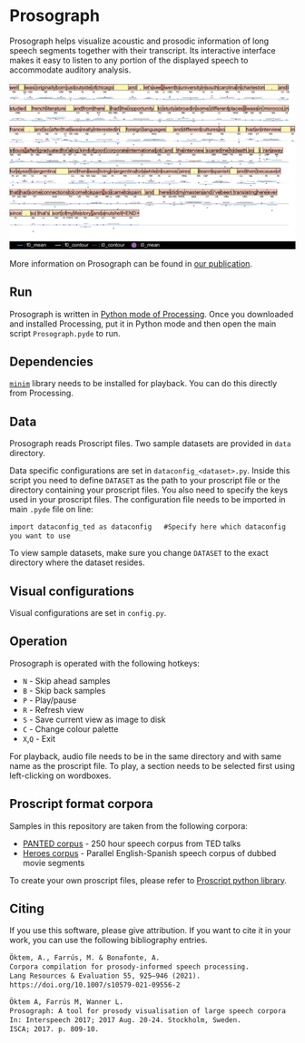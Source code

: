 # Prosograph

Prosograph helps visualize acoustic and prosodic information of long speech segments together with their transcript. Its interactive interface makes it easy to listen to any portion of the displayed speech to accommodate auditory analysis.

<p align="center"><img src="https://raw.githubusercontent.com/alpoktem/Prosograph/master/img/batchfrom-0.png"></p>

More information on Prosograph can be found in [our publication](http://hdl.handle.net/10230/32719).

## Run

Prosograph is written in [Python mode of Processing](http://py.processing.org/). Once you downloaded and installed Processing, put it in Python mode and then open the main script `Prosograph.pyde` to run.

## Dependencies

[`minim`](http://code.compartmental.net/tools/minim/) library needs to be installed for playback. You can do this directly from Processing.

## Data

Prosograph reads Proscript files. Two sample datasets are provided in `data` directory. 

Data specific configurations are set in `dataconfig_<dataset>.py`. Inside this script you need to define `DATASET` as the path to your proscript file or the directory containing your proscript files. You also need to specify the keys used in your proscript files. The configuration file needs to be imported in main `.pyde` file on line:

```
import dataconfig_ted as dataconfig   #Specify here which dataconfig you want to use
```

To view sample datasets, make sure you change `DATASET` to the exact directory where the dataset resides.

## Visual configurations

Visual configurations are set in `config.py`.

## Operation

Prosograph is operated with the following hotkeys:

* `N` - Skip ahead samples
* `B` - Skip back samples
* `P` - Play/pause
* `R` - Refresh view
* `S` - Save current view as image to disk
* `C` - Change colour palette
* `X`,`Q` - Exit

For playback, audio file needs to be in the same directory and with same name as the proscript file. To play, a section needs to be selected first using left-clicking on wordboxes. 

## Proscript format corpora

Samples in this repository are taken from the following corpora:

- [PANTED corpus](http://hdl.handle.net/10230/33981) - 250 hour speech corpus from TED talks
- [Heroes corpus](http://hdl.handle.net/10230/35572) - Parallel English-Spanish speech corpus of dubbed movie segments

To create your own proscript files, please refer to [Proscript python library](https://github.com/alpoktem/proscript).

## Citing

If you use this software, please give attribution. If you want to cite it in your work, you can use the following bibliography entries.

```
Öktem, A., Farrús, M. & Bonafonte, A. 
Corpora compilation for prosody-informed speech processing.
Lang Resources & Evaluation 55, 925–946 (2021). 
https://doi.org/10.1007/s10579-021-09556-2
```

```
Öktem A, Farrús M, Wanner L.
Prosograph: A tool for prosody visualisation of large speech corpora
In: Interspeech 2017; 2017 Aug. 20-24. Stockholm, Sweden.
ISCA; 2017. p. 809-10.
```

